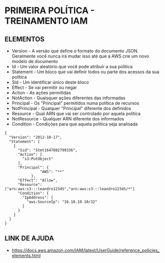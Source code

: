 # PRIMEIRA POLÍTICA - TREINAMENTO IAM

## ELEMENTOS

* Version - A versão que define o formato do documento JSON. Geralmente você nunca irá mudar isso até que a AWS crie um novo modelo de documento
* Id - Um valor aleatório que você pode atribuir a sua política
* Statement - Um bloco que vai definir todos ou parte dos acessos da sua política
* Sid - Um identificar único deste bloco
* Effect - Se vai permitir ou negar
* Action - As ações permitidas
* NotAction - Quaisquer ações diferentes das informadas
* Principal - Os "Principal" permitidos numa política de recursos
* NotPrincipal - Qualquer "Principal" diferente dos definidos
* Resource - Qual ARN que vai ser controlado por aquela política
* NotResource - Qualquer ARN diferente dos informados 
* Condition - Condições para que aquela política seja analisada

```
{
  "Version": "2012-10-17",
  "Statement": [
    {
      "Sid": "Stmt1647082799336",
      "Action": [
        "s3:PutObject"
      ],
      "Principal": {
                "AWS": "**"
            },
      "Effect": "Allow",
      "Resource": ["arn:aws:s3:::leandro12345","arn:aws:s3:::leandro12345/*"]
      "Condition": {
        "IpAddress": {
          "aws:SourceIp": "10.10.10.10/32"
        }
      }
    }
  ]
}
```

## LINK DE AJUDA

* https://docs.aws.amazon.com/IAM/latest/UserGuide/reference_policies_elements.html
